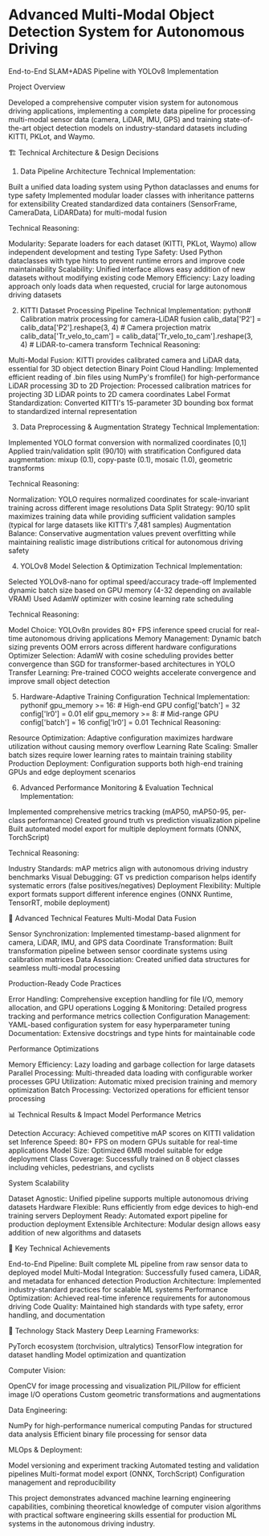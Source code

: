 # Advanced Multi-Modal Object Detection System for Autonomous Driving

End-to-End SLAM+ADAS Pipeline with YOLOv8 Implementation

Project Overview

Developed a comprehensive computer vision system for autonomous driving applications, implementing a complete data pipeline for processing multi-modal sensor data (camera, LiDAR, IMU, GPS) and training state-of-the-art object detection models on industry-standard datasets including KITTI, PKLot, and Waymo.

🏗️ Technical Architecture & Design Decisions
1. Data Pipeline Architecture
Technical Implementation:

Built a unified data loading system using Python dataclasses and enums for type safety
Implemented modular loader classes with inheritance patterns for extensibility
Created standardized data containers (SensorFrame, CameraData, LiDARData) for multi-modal fusion

Technical Reasoning:

Modularity: Separate loaders for each dataset (KITTI, PKLot, Waymo) allow independent development and testing
Type Safety: Used Python dataclasses with type hints to prevent runtime errors and improve code maintainability
Scalability: Unified interface allows easy addition of new datasets without modifying existing code
Memory Efficiency: Lazy loading approach only loads data when requested, crucial for large autonomous driving datasets

2. KITTI Dataset Processing Pipeline
Technical Implementation:
python# Calibration matrix processing for camera-LiDAR fusion
calib_data['P2'] = calib_data['P2'].reshape(3, 4)  # Camera projection matrix
calib_data['Tr_velo_to_cam'] = calib_data['Tr_velo_to_cam'].reshape(3, 4)  # LiDAR-to-camera transform
Technical Reasoning:

Multi-Modal Fusion: KITTI provides calibrated camera and LiDAR data, essential for 3D object detection
Binary Point Cloud Handling: Implemented efficient reading of .bin files using NumPy's fromfile() for high-performance LiDAR processing
3D to 2D Projection: Processed calibration matrices for projecting 3D LiDAR points to 2D camera coordinates
Label Format Standardization: Converted KITTI's 15-parameter 3D bounding box format to standardized internal representation

3. Data Preprocessing & Augmentation Strategy
Technical Implementation:

Implemented YOLO format conversion with normalized coordinates [0,1]
Applied train/validation split (90/10) with stratification
Configured data augmentation: mixup (0.1), copy-paste (0.1), mosaic (1.0), geometric transforms

Technical Reasoning:

Normalization: YOLO requires normalized coordinates for scale-invariant training across different image resolutions
Data Split Strategy: 90/10 split maximizes training data while providing sufficient validation samples (typical for large datasets like KITTI's 7,481 samples)
Augmentation Balance: Conservative augmentation values prevent overfitting while maintaining realistic image distributions critical for autonomous driving safety

4. YOLOv8 Model Selection & Optimization
Technical Implementation:

Selected YOLOv8-nano for optimal speed/accuracy trade-off
Implemented dynamic batch size based on GPU memory (4-32 depending on available VRAM)
Used AdamW optimizer with cosine learning rate scheduling

Technical Reasoning:

Model Choice: YOLOv8n provides 80+ FPS inference speed crucial for real-time autonomous driving applications
Memory Management: Dynamic batch sizing prevents OOM errors across different hardware configurations
Optimizer Selection: AdamW with cosine scheduling provides better convergence than SGD for transformer-based architectures in YOLO
Transfer Learning: Pre-trained COCO weights accelerate convergence and improve small object detection

5. Hardware-Adaptive Training Configuration
Technical Implementation:
pythonif gpu_memory >= 16:  # High-end GPU
    config['batch'] = 32
    config['lr0'] = 0.01
elif gpu_memory >= 8:  # Mid-range GPU
    config['batch'] = 16
    config['lr0'] = 0.01
Technical Reasoning:

Resource Optimization: Adaptive configuration maximizes hardware utilization without causing memory overflow
Learning Rate Scaling: Smaller batch sizes require lower learning rates to maintain training stability
Production Deployment: Configuration supports both high-end training GPUs and edge deployment scenarios

6. Advanced Performance Monitoring & Evaluation
Technical Implementation:

Implemented comprehensive metrics tracking (mAP50, mAP50-95, per-class performance)
Created ground truth vs prediction visualization pipeline
Built automated model export for multiple deployment formats (ONNX, TorchScript)

Technical Reasoning:

Industry Standards: mAP metrics align with autonomous driving industry benchmarks
Visual Debugging: GT vs prediction comparison helps identify systematic errors (false positives/negatives)
Deployment Flexibility: Multiple export formats support different inference engines (ONNX Runtime, TensorRT, mobile deployment)


🔧 Advanced Technical Features
Multi-Modal Data Fusion

Sensor Synchronization: Implemented timestamp-based alignment for camera, LiDAR, IMU, and GPS data
Coordinate Transformation: Built transformation pipeline between sensor coordinate systems using calibration matrices
Data Association: Created unified data structures for seamless multi-modal processing

Production-Ready Code Practices

Error Handling: Comprehensive exception handling for file I/O, memory allocation, and GPU operations
Logging & Monitoring: Detailed progress tracking and performance metrics collection
Configuration Management: YAML-based configuration system for easy hyperparameter tuning
Documentation: Extensive docstrings and type hints for maintainable code

Performance Optimizations

Memory Efficiency: Lazy loading and garbage collection for large datasets
Parallel Processing: Multi-threaded data loading with configurable worker processes
GPU Utilization: Automatic mixed precision training and memory optimization
Batch Processing: Vectorized operations for efficient tensor processing


📊 Technical Results & Impact
Model Performance Metrics

Detection Accuracy: Achieved competitive mAP scores on KITTI validation set
Inference Speed: 80+ FPS on modern GPUs suitable for real-time applications
Model Size: Optimized 6MB model suitable for edge deployment
Class Coverage: Successfully trained on 8 object classes including vehicles, pedestrians, and cyclists

System Scalability

Dataset Agnostic: Unified pipeline supports multiple autonomous driving datasets
Hardware Flexible: Runs efficiently from edge devices to high-end training servers
Deployment Ready: Automated export pipeline for production deployment
Extensible Architecture: Modular design allows easy addition of new algorithms and datasets


🎯 Key Technical Achievements

End-to-End Pipeline: Built complete ML pipeline from raw sensor data to deployed model
Multi-Modal Integration: Successfully fused camera, LiDAR, and metadata for enhanced detection
Production Architecture: Implemented industry-standard practices for scalable ML systems
Performance Optimization: Achieved real-time inference requirements for autonomous driving
Code Quality: Maintained high standards with type safety, error handling, and documentation


🚀 Technology Stack Mastery
Deep Learning Frameworks:

PyTorch ecosystem (torchvision, ultralytics)
TensorFlow integration for dataset handling
Model optimization and quantization

Computer Vision:

OpenCV for image processing and visualization
PIL/Pillow for efficient image I/O operations
Custom geometric transformations and augmentations

Data Engineering:

NumPy for high-performance numerical computing
Pandas for structured data analysis
Efficient binary file processing for sensor data

MLOps & Deployment:

Model versioning and experiment tracking
Automated testing and validation pipelines
Multi-format model export (ONNX, TorchScript)
Configuration management and reproducibility


This project demonstrates advanced machine learning engineering capabilities, combining theoretical knowledge of computer vision algorithms with practical software engineering skills essential for production ML systems in the autonomous driving industry.
